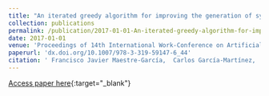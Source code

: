 ```yaml
---
title: "An iterated greedy algorithm for improving the generation of synthetic patterns in imbalanced learning"
collection: publications
permalink: /publication/2017-01-01-An-iterated-greedy-algorithm-for-improving-the-generation-of-synthetic-patterns-in-imbalanced-learning
date: 2017-01-01
venue: 'Proceedings of 14th International Work-Conference on Artificial and Natural Neural Networks (IWANN2017)'
paperurl: 'dx.doi.org/10.1007/978-3-319-59147-6_44'
citation: ' Francisco Javier Maestre-García,  Carlos García-Martínez,  María Pérez-Ortiz,  Pedro Antonio Gutiérrez, &quot;An iterated greedy algorithm for improving the generation of synthetic patterns in imbalanced learning.&quot; Proceedings of 14th International Work-Conference on Artificial and Natural Neural Networks (IWANN2017), Vol. 10305, 2017, pp. 513-524.'
---
```

[Access paper here](http://dx.doi.org/10.1007/978-3-319-59147-6_44){:target="_blank"}
